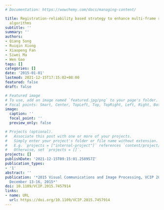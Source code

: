 ```yaml
---
# Documentation: https://wowchemy.com/docs/managing-content/

title: Registration-reliability based strategy to enhance multi-frame super-resolution
  algorithms
subtitle: ''
summary: ''
authors:
- Qiang Song
- Ruiqin Xiong
- Xiaopeng Fan
- Siwei Ma
- Wen Gao
tags: []
categories: []
date: '2015-01-01'
lastmod: 2021-12-15T17:15:02+08:00
featured: false
draft: false

# Featured image
# To use, add an image named `featured.jpg/png` to your page's folder.
# Focal points: Smart, Center, TopLeft, Top, TopRight, Left, Right, BottomLeft, Bottom, BottomRight.
image:
  caption: ''
  focal_point: ''
  preview_only: false

# Projects (optional).
#   Associate this post with one or more of your projects.
#   Simply enter your project's folder or file name without extension.
#   E.g. `projects = ["internal-project"]` references `content/project/deep-learning/index.md`.
#   Otherwise, set `projects = []`.
projects: []
publishDate: '2021-12-15T09:15:01.258957Z'
publication_types:
- '1'
abstract: ''
publication: '*2015 Visual Communications and Image Processing, VCIP 2015, Singapore,
  December 13-16, 2015*'
doi: 10.1109/VCIP.2015.7457914
links:
- name: URL
  url: https://doi.org/10.1109/VCIP.2015.7457914
---
```


